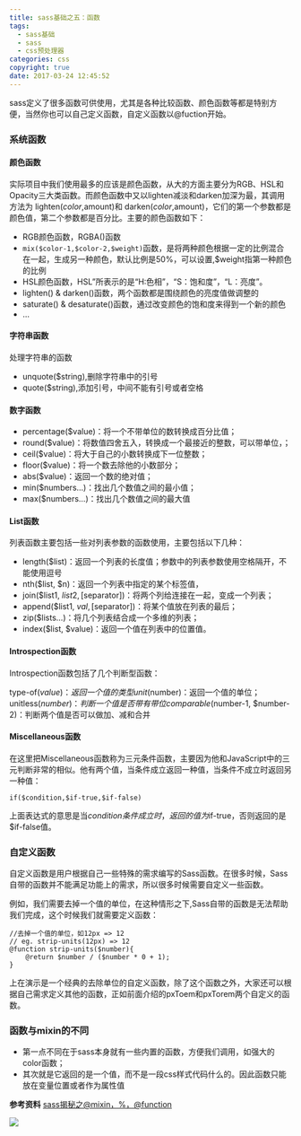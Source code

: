 ```yaml
---
title: sass基础之五：函数
tags:
  - sass基础
  - sass
  - css预处理器
categories: css
copyright: true
date: 2017-03-24 12:45:52
---
```

sass定义了很多函数可供使用，尤其是各种比较函数、颜色函数等都是特别方便，当然你也可以自己定义函数，自定义函数以@fuction开始。
<!--more-->
### 系统函数
#### 颜色函数
实际项目中我们使用最多的应该是颜色函数，从大的方面主要分为RGB、HSL和Opacity三大类函数。而颜色函数中又以lighten减淡和darken加深为最，其调用方法为 lighten($color,$amount)和 darken($color,$amount)，它们的第一个参数都是颜色值，第二个参数都是百分比。主要的颜色函数如下：

*  RGB颜色函数，RGBA()函数
*  `mix($color-1,$color-2,$weight)`函数，是将两种颜色根据一定的比例混合在一起，生成另一种颜色，默认比例是50%，可以设置,$weight指第一种颜色的比例
*  HSL颜色函数，HSL”所表示的是“H:色相”，“S：饱和度”，“L：亮度”。
*  lighten() & darken()函数，两个函数都是围绕颜色的亮度值做调整的
*  saturate() & desaturate()函数，通过改变颜色的饱和度来得到一个新的颜色
*  ...

#### 字符串函数
处理字符串的函数
* unquote($string),删除字符串中的引号
* quote($string),添加引号，中间不能有引号或者空格

#### 数字函数
* percentage($value)：将一个不带单位的数转换成百分比值；
* round($value)：将数值四舍五入，转换成一个最接近的整数，可以带单位，；
* ceil($value)：将大于自己的小数转换成下一位整数；
* floor($value)：将一个数去除他的小数部分；
* abs($value)：返回一个数的绝对值；
* min($numbers…)：找出几个数值之间的最小值；
* max($numbers…)：找出几个数值之间的最大值

#### List函数
列表函数主要包括一些对列表参数的函数使用，主要包括以下几种：

* length($list)：返回一个列表的长度值；参数中的列表参数使用空格隔开，不能使用逗号
* nth($list, $n)：返回一个列表中指定的某个标签值，
* join($list1, $list2, [$separator])：将两个列给连接在一起，变成一个列表；
* append($list1, $val, [$separator])：将某个值放在列表的最后；
* zip($lists…)：将几个列表结合成一个多维的列表；
* index($list, $value)：返回一个值在列表中的位置值。

#### Introspection函数

Introspection函数包括了几个判断型函数：

type-of($value)：返回一个值的类型
unit($number)：返回一个值的单位；
unitless($number)：判断一个值是否带有带位
comparable($number-1, $number-2)：判断两个值是否可以做加、减和合并

#### Miscellaneous函数
在这里把Miscellaneous函数称为三元条件函数，主要因为他和JavaScript中的三元判断非常的相似。他有两个值，当条件成立返回一种值，当条件不成立时返回另一种值：
```
if($condition,$if-true,$if-false)
```
上面表达式的意思是当$condition条件成立时，返回的值为$if-true，否则返回的是$if-false值。


### 自定义函数
自定义函数是用户根据自己一些特殊的需求编写的Sass函数。在很多时候，Sass自带的函数并不能满足功能上的需求，所以很多时候需要自定义一些函数。

例如，我们需要去掉一个值的单位，在这种情形之下,Sass自带的函数是无法帮助我们完成，这个时候我们就需要定义函数：

```
//去掉一个值的单位，如12px => 12 
// eg. strip-units(12px) => 12 
@function strip-units($number){ 
	@return $number / ($number * 0 + 1); 
} 
```
上在演示是一个经典的去除单位的自定义函数，除了这个函数之外，大家还可以根据自己需求定义其他的函数，正如前面介绍的pxToem和pxTorem两个自定义的函数。

### 函数与mixin的不同
* 第一点不同在于sass本身就有一些内置的函数，方便我们调用，如强大的color函数；
* 其次就是它返回的是一个值，而不是一段css样式代码什么的。因此函数只能放在变量位置或者作为属性值

**参考资料**
[sass揭秘之@mixin，%，@function](https://www.w3cplus.com/preprocessor/sass-mixins-function-placeholder.html)

![](http://oankigr4l.bkt.clouddn.com/wexin.png)